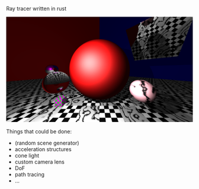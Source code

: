 Ray tracer written in rust

![](https://github.com/ekarpp/rust_tracer/blob/master/render.png?raw=true)

Things that could be done:
- (random scene generator)
- acceleration structures
- cone light
- custom camera lens
- DoF
- path tracing
- ...
